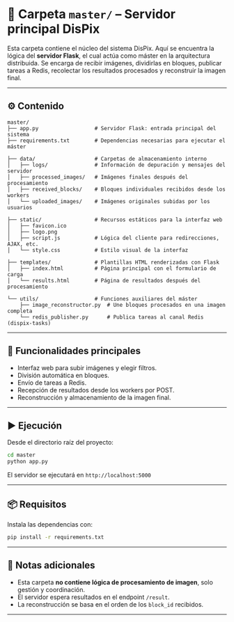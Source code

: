 # 📂 Carpeta `master/` – Servidor principal DisPix

Esta carpeta contiene el núcleo del sistema DisPix. Aquí se encuentra la lógica del **servidor Flask**, el cual actúa como máster en la arquitectura distribuida. Se encarga de recibir imágenes, dividirlas en bloques, publicar tareas a Redis, recolectar los resultados procesados y reconstruir la imagen final.

---

## ⚙️ Contenido

```
master/
├── app.py                  # Servidor Flask: entrada principal del sistema
├── requirements.txt        # Dependencias necesarias para ejecutar el máster

├── data/                   # Carpetas de almacenamiento interno
│   ├── logs/               # Información de depuración y mensajes del servidor
│   ├── processed_images/   # Imágenes finales después del procesamiento
│   ├── received_blocks/    # Bloques individuales recibidos desde los workers
│   └── uploaded_images/    # Imágenes originales subidas por los usuarios

├── static/                 # Recursos estáticos para la interfaz web
│   ├── favicon.ico
│   ├── logo.png
│   ├── script.js           # Lógica del cliente para redirecciones, AJAX, etc.
│   └── style.css           # Estilo visual de la interfaz

├── templates/              # Plantillas HTML renderizadas con Flask
│   ├── index.html          # Página principal con el formulario de carga
│   └── results.html        # Página de resultados después del procesamiento

└── utils/                  # Funciones auxiliares del máster
    ├── image_reconstructor.py  # Une bloques procesados en una imagen completa
    └── redis_publisher.py      # Publica tareas al canal Redis (dispix-tasks)
```

---

## 🚀 Funcionalidades principales

- Interfaz web para subir imágenes y elegir filtros.
- División automática en bloques.
- Envío de tareas a Redis.
- Recepción de resultados desde los workers por POST.
- Reconstrucción y almacenamiento de la imagen final.

---

## ▶️ Ejecución

Desde el directorio raíz del proyecto:
```bash
cd master
python app.py
```

El servidor se ejecutará en `http://localhost:5000`

---

## 📦 Requisitos

Instala las dependencias con:
```bash
pip install -r requirements.txt
```

---

## 🧠 Notas adicionales

- Esta carpeta **no contiene lógica de procesamiento de imagen**, solo gestión y coordinación.
- El servidor espera resultados en el endpoint `/result`.
- La reconstrucción se basa en el orden de los `block_id` recibidos.

---
